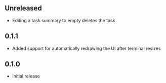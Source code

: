 Unreleased
----------
- Editing a task summary to empty deletes the task


0.1.1
-----
- Added support for automatically redrawing the UI after terminal
  resizes


0.1.0
-----
- Initial release

